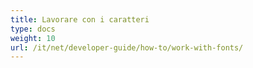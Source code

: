 ```yaml
---
title: Lavorare con i caratteri
type: docs
weight: 10
url: /it/net/developer-guide/how-to/work-with-fonts/
---
```

